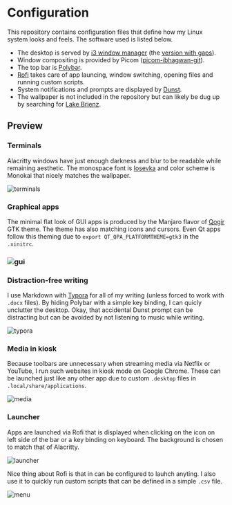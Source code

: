 # Configuration

This repository contains configuration files that define how my Linux system looks and feels. The software used is listed below.

- The desktop is served by [i3 window manager](https://i3wm.org/) (the [version with gaps](https://github.com/Airblader/i3)). 
- Window compositing is provided by Picom ([picom-ibhagwan-git](https://github.com/ibhagwan/picom-ibhagwan-git)). 
- The top bar is [Polybar](https://github.com/polybar/polybar).
- [Rofi](https://github.com/davatorium/rofi) takes care of app launcing, window switching, opening files and running custom scripts. 
- System notifications and prompts are displayed by [Dunst](https://github.com/dunst-project/dunst).
- The wallpaper is not included in the repository but can likely be dug up by searching for [Lake Brienz](https://www.google.com/search?q=lake+brienz+wallpaper).

## Preview

### Terminals

Alacritty windows have just enough darkness and blur to be readable while remaining aesthetic. The monospace font is [Iosevka](https://github.com/be5invis/Iosevka) and color scheme is Monokai that nicely matches the wallpaper.

![terminals](/home/jrl/conf/img/terminals.jpg)

### Graphical apps

The minimal flat look of GUI apps is produced by the Manjaro flavor of [Qogir](https://github.com/vinceliuice/Qogir-theme) GTK theme. The theme has also matching icons and cursors. Even Qt apps follow this theming due to `export QT_QPA_PLATFORMTHEME=gtk3` in the `.xinitrc`. 

### ![gui](/home/jrl/conf/img/gui.jpg)

### Distraction-free writing

I use Markdown with [Typora](https://typora.io/) for all of my writing (unless forced to work with `.docx` files). By hiding Polybar with a simple key binding, I can quicly unclutter the desktop. Okay, that accidental Dunst prompt can be distracting but can be avoided by not listening to music while writing.

![typora](/home/jrl/conf/img/typora.jpg)

### Media in kiosk

Because toolbars are unnecessary when streaming media via Netflix or YouTube, I run such websites in kiosk mode on Google Chrome. These can be launched just like any other app due to custom `.desktop` files in `.local/share/applications`.

![media](/home/jrl/conf/img/media.jpg)

### Launcher

Apps are launched via Rofi that is displayed when clicking on the icon on left side of the bar or a key binding on keyboard. The background is chosen to match that of Alacritty.

![launcher](/home/jrl/conf/img/launcher.jpg)

Nice thing about Rofi is that in can be configured to lauhch anyting. I also use it to quickly run custom scripts that can be defined in a simple `.csv` file.

![menu](/home/jrl/conf/img/menu.jpg)
